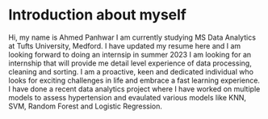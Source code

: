 # Introduction about myself

Hi, my name is Ahmed Panhwar
I am currently studying MS Data Analytics at Tufts University, Medford. I have updated my resume here and I am looking forward to doing an internsip in summer 2023
I am looking for an internship that will provide me detail level experience of data processing, cleaning and sorting. I am a proactive, keen and dedicated individual
who looks for exciting challenges in life and embrace a fast learning experience. I have done a recent data analytics project where I have worked on multiple models to
assess hypertension and evaulated various models like KNN, SVM, Random Forest and Logistic Regression.
